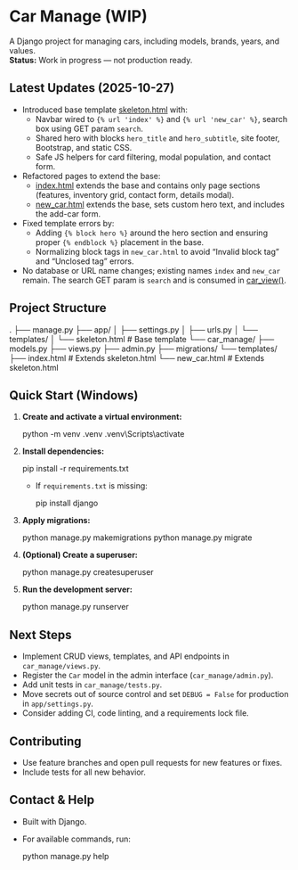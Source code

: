 # Car Manage (WIP)

A Django project for managing cars, including models, brands, years, and values.  
**Status:** Work in progress — not production ready.

## Latest Updates (2025-10-27)

- Introduced base template [skeleton.html](app/templates/skeleton.html) with:
  - Navbar wired to `{% url 'index' %}` and `{% url 'new_car' %}`, search box using GET param `search`.
  - Shared hero with blocks `hero_title` and `hero_subtitle`, site footer, Bootstrap, and static CSS.
  - Safe JS helpers for card filtering, modal population, and contact form.
- Refactored pages to extend the base:
  - [index.html](car_manage/templates/index.html) extends the base and contains only page sections (features, inventory grid, contact form, details modal).
  - [new_car.html](car_manage/templates/new_car.html) extends the base, sets custom hero text, and includes the add-car form.
- Fixed template errors by:
  - Adding `{% block hero %}` around the hero section and ensuring proper `{% endblock %}` placement in the base.
  - Normalizing block tags in `new_car.html` to avoid “Invalid block tag” and “Unclosed tag” errors.
- No database or URL name changes; existing names `index` and `new_car` remain. The search GET param is `search` and is consumed in [car_view()](car_manage/views.py:6).

## Project Structure

.
├── manage.py
├── app/
│ ├── settings.py
│ ├── urls.py
│ └── templates/
│ └── skeleton.html # Base template
└── car_manage/
├── models.py
├── views.py
├── admin.py
├── migrations/
└── templates/
├── index.html # Extends skeleton.html
└── new_car.html # Extends skeleton.html

## Quick Start (Windows)

1. **Create and activate a virtual environment:**

   python -m venv .venv
   .venv\Scripts\activate

2. **Install dependencies:**

   pip install -r requirements.txt

   - If `requirements.txt` is missing:

     pip install django

3. **Apply migrations:**

   python manage.py makemigrations
   python manage.py migrate

4. **(Optional) Create a superuser:**

   python manage.py createsuperuser

5. **Run the development server:**

   python manage.py runserver

## Next Steps

- Implement CRUD views, templates, and API endpoints in `car_manage/views.py`.
- Register the `Car` model in the admin interface (`car_manage/admin.py`).
- Add unit tests in `car_manage/tests.py`.
- Move secrets out of source control and set `DEBUG = False` for production in `app/settings.py`.
- Consider adding CI, code linting, and a requirements lock file.

## Contributing

- Use feature branches and open pull requests for new features or fixes.
- Include tests for all new behavior.

## Contact & Help

- Built with Django.
- For available commands, run:

  python manage.py help
